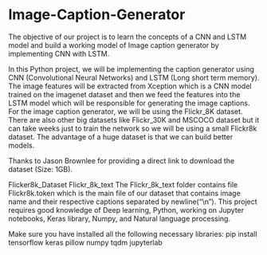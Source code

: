 # Image-Caption-Generator
The objective of our project is to learn the concepts of a CNN and LSTM model and build a working model of Image caption generator by implementing CNN with LSTM.

In this Python project, we will be implementing the caption generator using CNN (Convolutional Neural Networks) and LSTM (Long short term memory). The image features will be extracted from Xception which is a 
CNN model trained on the imagenet dataset and then we feed the features into the LSTM model which will be responsible for generating the image captions.
For the image caption generator, we will be using the Flickr_8K dataset. There are also other big datasets like Flickr_30K and MSCOCO dataset but it can take weeks just to train the network so we will be using a small Flickr8k dataset. The advantage of a huge dataset is that we can build better models.

Thanks to Jason Brownlee for providing a direct link to download the dataset (Size: 1GB).

Flicker8k_Dataset 
Flickr_8k_text 
The Flickr_8k_text folder contains file Flickr8k.token which is the main file of our dataset that contains image name and their respective captions separated by newline(“\n”).
This project requires good knowledge of Deep learning, Python, working on Jupyter notebooks, Keras library, Numpy, and Natural language processing.

Make sure you have installed all the following necessary libraries:
pip install tensorflow
keras
pillow
numpy
tqdm
jupyterlab
